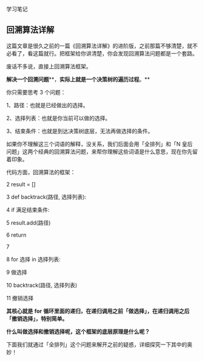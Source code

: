 学习笔记

## 回溯算法详解

这篇文章是很久之前的一篇《回溯算法详解》的进阶版，之前那篇不够清楚，就不必看了，看这篇就行。把框架给你讲清楚，你会发现回溯算法问题都是一个套路。

废话不多说，直接上回溯算法框架。

**解决一个回溯问题****，****实际上就是一个决策树的遍历过程****。**

你只需要思考 3 个问题：

1、路径：也就是已经做出的选择。

2、选择列表：也就是你当前可以做的选择。

3、结束条件：也就是到达决策树底层，无法再做选择的条件。

如果你不理解这三个词语的解释，没关系，我们后面会用「全排列」和「N 皇后问题」这两个经典的回溯算法问题，来帮你理解这些词语是什么意思，现在你先留着印象。

代码方面，回溯算法的框架：

2 result = []

3 def backtrack(路径, 选择列表):

4   if 满足结束条件:

5     result.add(路径)

6     return

7   

8   for 选择 in 选择列表:

9     做选择

10     backtrack(路径, 选择列表)

11     撤销选择

 

**其核心就是** **for** **循环里面的递归，在递归调用之前「做选择」，在递归调用之后「撤销选择」，特别简单。**

**什么叫做选择和撤销选择呢，这个框架的底层原理是什么呢？**

下面我们就通过「全排列」这个问题来解开之前的疑惑，详细探究一下其中的奥妙！